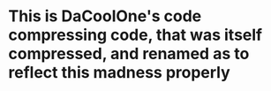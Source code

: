 # This is DaCoolOne's code compressing code, that was itself compressed, and renamed as to reflect this madness properly
